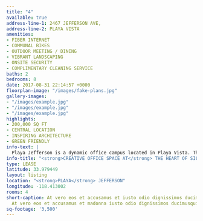 ```yaml
---
title: "4"
available: true
address-line-1: 2467 JEFFERSON AVE,
address-line-2: PLAYA VISTA
amenities:
- FIBER INTERNET
- COMMUNAL BIKES
- OUTDOOR MEETING / DINING
- VIBRANT LANDSCAPING
- ONSITE SECURITY
- COMPLIMENTARY CLEANING SERVICE
baths: 2
bedrooms: 8
date: 2017-08-31 22:14:57 +0000
floorplan-image: "/images/fake-plans.jpg"
gallery-images:
- "/images/example.jpg"
- "/images/example.jpg"
- "/images/example.jpg"
highlights:
- 200,000 SQ FT
- CENTRAL LOCATION
- INSPIRING ARCHITECTURE
- GREEN FRIENDLY
info-text: |
  Playa Jefferson is a dynamic office campus located in Playa Vista. The campus features over 200,000 square feet of creative office space, with dramatic and distincitive architecure, substantial experior shared communal space, easy access to both the 90 and the 405 freeways, and is directly across the street from all of the amenitite at Runway Playa Vista.
info-title: "<strong>CREATIVE OFFICE SPACE AT</strong> THE HEART OF SILICON BEACH."
type: LEASE
latitude: 33.979449
layout: listing
location: "<strong>PLAYA</strong> JEFFERSON"
longitude: -118.413002
rooms: 4
short-caption: At vero eos et accusamus et iusto odio dignissimos ducimus qui blanditiis
  At vero eos et accusamus et madonna iusto odio dignissimos ducimusquiblanditiis
sq-footage: '3,500'
---
```

